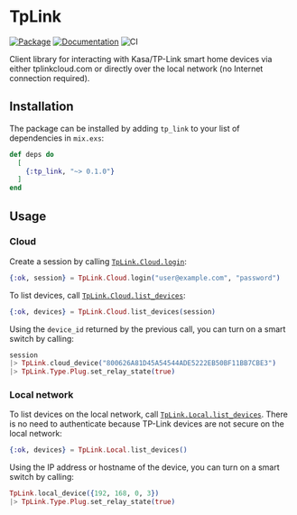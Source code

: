 # TpLink

[![Package](https://img.shields.io/hexpm/v/tp_link.svg)](https://hex.pm/packages/tp_link) [![Documentation](http://img.shields.io/badge/hex.pm-docs-green.svg?style=flat)](https://hexdocs.pm/tp_link) ![CI](https://github.com/balexand/tp_link/actions/workflows/elixir.yml/badge.svg)

Client library for interacting with Kasa/TP-Link smart home devices via either tplinkcloud.com or
directly over the local network (no Internet connection required).

## Installation

The package can be installed by adding `tp_link` to your list of dependencies in `mix.exs`:

```elixir
def deps do
  [
    {:tp_link, "~> 0.1.0"}
  ]
end
```

## Usage

### Cloud

Create a session by calling [`TpLink.Cloud.login`](https://hexdocs.pm/tp_link/TpLink.Cloud.html#login/2):

```elixir
{:ok, session} = TpLink.Cloud.login("user@example.com", "password")
```

To list devices, call [`TpLink.Cloud.list_devices`](https://hexdocs.pm/tp_link/TpLink.Cloud.html#list_devices/1):

```elixir
{:ok, devices} = TpLink.Cloud.list_devices(session)
```

Using the `device_id` returned by the previous call, you can turn on a smart switch by calling:

```elixir
session
|> TpLink.cloud_device("800626A81D45A54544ADE5222EB50BF11BB7CBE3")
|> TpLink.Type.Plug.set_relay_state(true)
```

### Local network

To list devices on the local network, call [`TpLink.Local.list_devices`](https://hexdocs.pm/tp_link/TpLink.Local.html#list_devices/1). There is no need to authenticate because TP-Link devices are not secure on the local network:

```elixir
{:ok, devices} = TpLink.Local.list_devices()
```

Using the IP address or hostname of the device, you can turn on a smart switch by calling:

```elixir
TpLink.local_device({192, 168, 0, 3})
|> TpLink.Type.Plug.set_relay_state(true)
```
